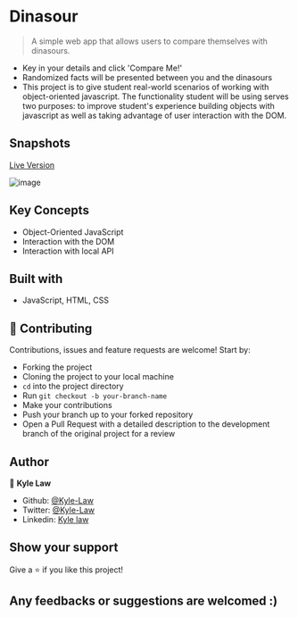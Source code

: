 # Dinasour

> A simple web app that allows users to compare themselves with dinasours.

- Key in your details and click 'Compare Me!'
- Randomized facts will be presented between you and the dinasours
- This project is to give student real-world scenarios of working with object-oriented javascript. The functionality student will be using serves two purposes: to improve student's experience building objects with javascript as well as taking advantage of user interaction with the DOM.

## Snapshots

[Live Version](https://rawcdn.githack.com/Kyle-Law/Dinasours/08dcf61157f9d2a93e65782c711ef261f372ee0f/index.html)

![image](https://user-images.githubusercontent.com/55923773/87528590-4ad95900-c6c0-11ea-9208-e1d6a0f31a5b.png)

## Key Concepts

- Object-Oriented JavaScript
- Interaction with the DOM
- Interaction with local API

## Built with

- JavaScript, HTML, CSS

## 🤝 Contributing

Contributions, issues and feature requests are welcome! Start by:

- Forking the project
- Cloning the project to your local machine
- `cd` into the project directory
- Run `git checkout -b your-branch-name`
- Make your contributions
- Push your branch up to your forked repository
- Open a Pull Request with a detailed description to the development branch of the original project for a review

## Author

👤 **Kyle Law**

- Github: [@Kyle-Law](https://github.com/Kyle-Law)
- Twitter: [@Kyle-Law](https://twitter.com/ZhunKhing)
- Linkedin: [Kyle law](https://www.linkedin.com/in/kyle-lawzhunkhing/)

## Show your support

Give a ⭐️ if you like this project!

## Any feedbacks or suggestions are welcomed :)
